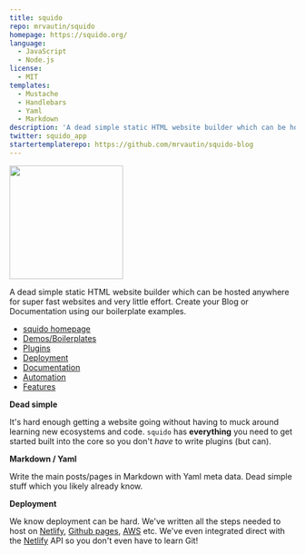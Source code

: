 ```yaml
---
title: squido
repo: mrvautin/squido
homepage: https://squido.org/
language:
  - JavaScript
  - Node.js
license:
  - MIT
templates:
  - Mustache
  - Handlebars
  - Yaml
  - Markdown
description: 'A dead simple static HTML website builder which can be hosted anywhere for super fast websites and very little effort.'
twitter: squido_app
startertemplaterepo: https://github.com/mrvautin/squido-blog
---
```


<img src="https://raw.githubusercontent.com/mrvautin/squido/main/docs/images/squido.svg" width="200px" height="200px">

A dead simple static HTML website builder which can be hosted anywhere for super fast websites and very little effort. Create your Blog or Documentation using our boilerplate examples.

- [squido homepage](https://squido.org/)
- [Demos/Boilerplates](https://squido.org/demo-websites/)
- [Plugins](https://docs.squido.org/plugins/)
- [Deployment](https://docs.squido.org/deployment-and-hosting/)
- [Documentation](https://docs.squido.org/)
- [Automation](https://docs.squido.org/post-build-tasks/)
- [Features](https://squido.org/features/)

**Dead simple**

It's hard enough getting a website going without having to muck around learning new ecosystems and code. 
`squido` has **everything** you need to get started built into the core so you don't *have* to write plugins (but can). 

**Markdown / Yaml**

Write the main posts/pages in Markdown with Yaml meta data. Dead simple stuff which you likely already know.

**Deployment**

We know deployment can be hard. We've written all the steps needed to host on [Netlify](https://netlify.com), [Github pages](https://pages.github.com/), [AWS](https://console.aws.amazon.com/amplify/home) etc. 
We've even integrated direct with the [Netlify](https://netlify.com) API so you don't even have to learn Git! 
